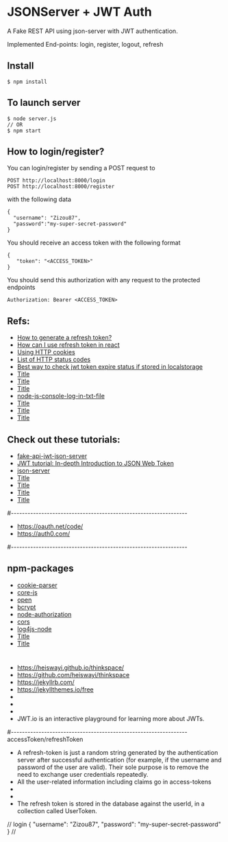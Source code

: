 # JSONServer + JWT Auth

A Fake REST API using json-server with JWT authentication.  

Implemented End-points: login, register, logout, refresh

 
## Install

``` 
$ npm install 
```

## To launch server
```
$ node server.js
// OR
$ npm start
``` 


## How to login/register?

You can login/register by sending a POST request to

```
POST http://localhost:8000/login
POST http://localhost:8000/register
```
with the following data 

```
{
  "username": "Zizou87",
  "password":"my-super-secret-password"
}
```

You should receive an access token with the following format 

```
{
   "token": "<ACCESS_TOKEN>"
}
```


You should send this authorization with any request to the protected endpoints

```
Authorization: Bearer <ACCESS_TOKEN>
```

 
## Refs:
- [How to generate a refresh token?](https://stackoverflow.com/questions/56133083/how-to-generate-a-refresh-token)
- [How can I use refresh token in react](https://stackoverflow.com/questions/72410388/how-can-i-use-refresh-token-in-react)
- [Using HTTP cookies](https://developer.mozilla.org/en-US/docs/Web/HTTP/Cookies) 
- [List of HTTP status codes](https://en.wikipedia.org/wiki/List_of_HTTP_status_codes)
- [Best way to check jwt token expire status if stored in localstorage](https://stackoverflow.com/questions/69359599/best-way-to-check-jwt-token-expire-status-if-stored-in-localstorage)
- [Title](https://stackoverflow.com/questions/32060478/is-a-refresh-token-really-necessary-when-using-jwt-token-authentication) 
- [Title](https://www.udemy.com/course/advanced-oauth-security/?referralCode=E986334DCA7052166B3F) 
- [Title](https://security.stackexchange.com/questions/119371/is-refreshing-an-expired-jwt-token-a-good-strategy) 
- [node-js-console-log-in-txt-file](https://stackoverflow.com/questions/41232578/node-js-console-log-in-txt-file) 
- [Title](https://github.com/codeforgeek/payload-validator) 
- [Title](url) 
- [Title](url) 

  

## Check out these tutorials: 
- [fake-api-jwt-json-server](https://www.techiediaries.com/fake-api-jwt-json-server/)
- [JWT tutorial: In-depth Introduction to JSON Web Token](https://www.bezkoder.com/jwt-json-web-token/)
- [json-server](https://github.com/typicode/json-server) 
- [Title](https://regex101.com/ ) 
- [Title](url) 
- [Title](url) 
- [Title](url) 




#----------------------------------------------------------------
- https://oauth.net/code/
- https://auth0.com/  
  
#----------------------------------------------------------------










## npm-packages
 
- [cookie-parser](https://www.npmjs.com/package/cookie-parser) 
- [core-js](https://www.npmjs.com/package/core-js) 
- [open](https://www.npmjs.com/package/open) 
- [bcrypt](https://www.npmjs.com/package/bcrypt) 
- [node-authorization](https://www.npmjs.com/package/node-authorization) 
- [cors](https://www.npmjs.com/package/cors)
- [log4js-node](https://github.com/log4js-node/log4js-node)  
- [Title](url) 
- [Title](url) 







# 
- https://heiswayi.github.io/thinkspace/
- https://github.com/heiswayi/thinkspace
- https://jekyllrb.com/
- https://jekyllthemes.io/free
- 
- 
- 
- JWT.io is an interactive playground for learning more about JWTs. 





#----------------------------------------------------------------
accessToken/refreshToken

- A refresh-token is just a random string generated by the authentication server after successful authentication (for example, if the username and password of the user are valid). Their sole purpose is to remove the need to exchange user credentials repeatedly. 
- All the user-related information including claims go in access-tokens
- 
- 
- The refresh token is stored in the database against the userId, in a collection called UserToken.

// login
		{
			"username": "Zizou87",
			"password": "my-super-secret-password"
		}
// 
  